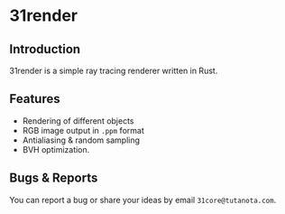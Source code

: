 # 31render

## Introduction

31render is a simple ray tracing renderer written in Rust.

## Features

* Rendering of different objects
* RGB image output in `.ppm` format
* Antialiasing & random sampling
* BVH optimization.

## Bugs & Reports

You can report a bug or share your ideas by email `31core@tutanota.com`.
